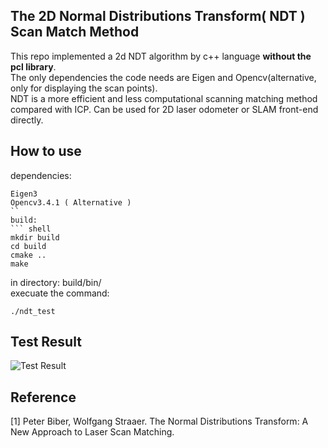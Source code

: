 ## The 2D Normal Distributions Transform( NDT ) Scan Match Method
This repo implemented a 2d NDT algorithm by c++ language **without the pcl library**. </br>
The only dependencies the code needs are Eigen and Opencv(alternative, only for displaying the scan points).</br>
NDT is a more efficient and less computational scanning matching method compared with ICP. Can be used for 2D laser odometer or SLAM front-end directly.

## How to use
dependencies:
``` shell
Eigen3
Opencv3.4.1 ( Alternative )
``
build:
``` shell
mkdir build
cd build
cmake ..
make
```
in directory: build/bin/ </br>
execuate the command:
``` shell
./ndt_test
```
## Test Result
 ![Test Result](https://github.com/softdream/ndt-algorithm/tree/master/test_images/test.gif)<br>
## Reference
[1] Peter Biber, Wolfgang Straaer. The Normal Distributions Transform: A New Approach to Laser Scan 
Matching.
